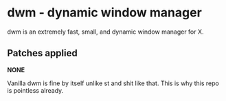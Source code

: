 # dwm - dynamic window manager

dwm is an extremely fast, small, and dynamic window manager for X.

## Patches applied

**NONE**

Vanilla dwm is fine by itself unlike st and shit like that.
This is why this repo is pointless already.
